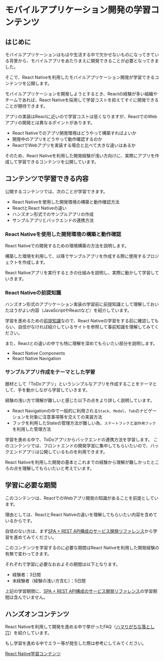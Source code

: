 # モバイルアプリケーション開発の学習コンテンツ

## はじめに

モバイルアプリケーションはもはや生活する中で欠かせないものになってきている背景から、モバイルアプリをあたりまえに開発できることが必要となってきました。

そこで、React Nativeを利用したモバイルアプリケーション開発が学習できるコンテンツを公開します。

モバイルアプリケーションを開発しようとするとき、Reactの経験が多い組織やチームであれば、React Nativeを採用して学習コストを抑えてすぐに開発できることが期待できます。

アプリの実装はReactに近いので学習コストは低くなりますが、ReactでのWebアプリの開発とは異なるポイントがあります。

- React Nativeでのアプリ開発環境はどうやって構築すればよいか
- 開発中のアプリをどうやって動作確認するのか
- ReactでWebアプリを実装する場合と比べて大きな違いはあるか

そのため、React Nativeを利用した開発経験が浅い方向けに、実際にアプリを作成して学習できるコンテンツを公開しています。

## コンテンツで学習できる内容

公開するコンテンツでは、次のことが学習できます。

- React Nativeを使用した開発環境の構築と動作確認方法
- ReactとReact Nativeの違い
- ハンズオン形式でのサンプルアプリの作成
- サンプルアプリとバックエンドの連携方法

### React Nativeを使用した開発環境の構築と動作確認

React Nativeでの開発するための環境構築の方法を説明します。

構築した環境を利用して、以降でサンプルアプリを作成する際に使用するプロジェクトを作成します。

React Nativeアプリを実行するときの仕組みを説明し、実際に動かして学習していきます。

### React Nativeの前提知識

ハンズオン形式のアプリケーション実装の学習前に前提知識として理解しておいたほうがよい内容（JavaScriptやReactなど）を紹介しています。

学習を進めるための[前提知識](https://ws-4020.github.io/mobile-app-crib-notes/react-native/learn/basic-concepts/pre-requisites)なので、React Nativeの学習をする前に確認してもらい、自信がなければ紹介しているサイトを参照して事前知識を理解してみてください。

また、Reactとの違いの中でも特に理解を深めてもらいたい部分を説明します。

- React Native Components
- React Native Navigation

### サンプルアプリ作成をテーマとした学習

題材として「ToDoアプリ」というシンプルなアプリを作成することをテーマとして、手を動かしながら学習していきます。

経験の浅い方で理解が難しいと感じた以下の点をより詳しく説明しています。

- React Navigationの中で一般的に利用される`Stack`、`Modal`、`Tab`のナビゲーションを対象に注意事項等を交えての実装方法
- フックを利用したStateの管理方法が難しい為、`ステートフック`と`副作用フック`を利用した管理方法

学習を進める中で、ToDoアプリからバックエンドの連携方法を学習します。
このコンテンツでは、フロントエンドの開発学習に集中してもらいたいので、バックエンドアプリは公開しているものを利用できます。

React Nativeを利用した開発の基本とこれまでの経験から理解が難しかったところの点を理解してもらいたいと考えています。

## 学習に必要な期間

このコンテンツは、ReactでのWebアプリ開発の知識があることを前提としています。

理由としては、ReactとReact Nativeの違いを理解してもらいたい内容を含めているからです。

自信のない方は、まず[SPA + REST API構成のサービス開発リファレンス](https://fintan.jp/?p=5952)から学習を進めてみてください。

このコンテンツを学習するのに必要な期間はReact Nativeを利用した開発経験の有無で変わってきます。

それぞれで学習に必要なおおよその期間は以下となります。

- 経験者：3日間
- 未経験者（経験の浅い方含む）：5日間

上記の学習期間に、[SPA + REST API構成のサービス開発リファレンス](https://fintan.jp/?p=5952)の学習期間は含んでいません。

## ハンズオンコンテンツ

React Nativeを利用して開発を進める中で挙がったFAQ（[ハマりがちな落とし穴](https://ws-4020.github.io/mobile-app-crib-notes/react-native/common-pitfalls)）を紹介しています。

もし学習を進める中でエラー等が発生した際は参考にしてみてください。

[React Native学習コンテンツ](https://ws-4020.github.io/mobile-app-crib-notes/react-native/learn)
